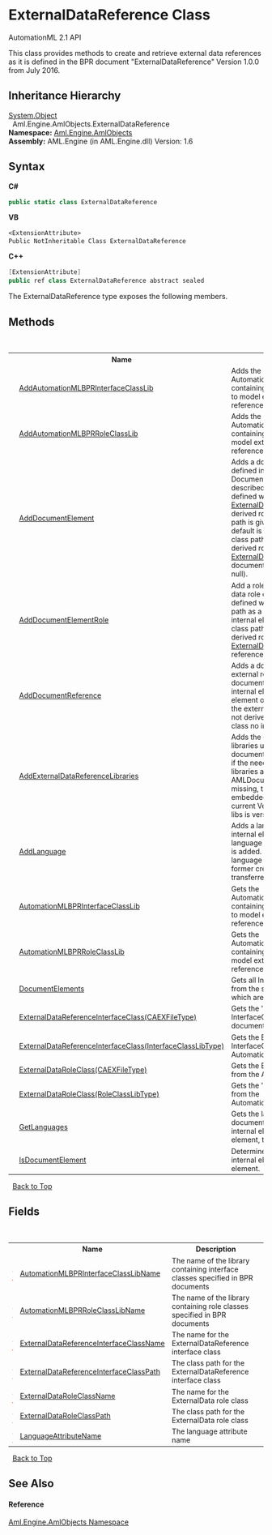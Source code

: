 # ExternalDataReference Class
AutomationML 2.1 API 

This class provides methods to create and retrieve external data references as it is defined in the BPR document "ExternalDataReference" Version 1.0.0 from July 2016.


## Inheritance Hierarchy
<a href="https://docs.microsoft.com/dotnet/api/system.object" target="_parent" rel="noopener noreferrer">System.Object</a><br />&nbsp;&nbsp;Aml.Engine.AmlObjects.ExternalDataReference<br />
**Namespace:**&nbsp;<a href="N_Aml_Engine_AmlObjects">Aml.Engine.AmlObjects</a><br />**Assembly:**&nbsp;AML.Engine (in AML.Engine.dll) Version: 1.6

## Syntax

**C#**<br />
``` C#
public static class ExternalDataReference
```

**VB**<br />
``` VB
<ExtensionAttribute>
Public NotInheritable Class ExternalDataReference
```

**C++**<br />
``` C++
[ExtensionAttribute]
public ref class ExternalDataReference abstract sealed
```

The ExternalDataReference type exposes the following members.


## Methods
&nbsp;<table><tr><th></th><th>Name</th><th>Description</th></tr><tr><td>![Public method](media/pubmethod.gif "Public method")![Static member](media/static.gif "Static member")</td><td><a href="M_Aml_Engine_AmlObjects_ExternalDataReference_AddAutomationMLBPRInterfaceClassLib">AddAutomationMLBPRInterfaceClassLib</a></td><td>
Adds the AutomationMLBPRInterfaceClassLib containing all interface classes used to model external document references to the AMLDocument.</td></tr><tr><td>![Public method](media/pubmethod.gif "Public method")![Static member](media/static.gif "Static member")</td><td><a href="M_Aml_Engine_AmlObjects_ExternalDataReference_AddAutomationMLBPRRoleClassLib">AddAutomationMLBPRRoleClassLib</a></td><td>
Adds the AutomationMLBPRRoleClassLib containing all role classes used to model external document references to the AMLDocument.</td></tr><tr><td>![Public method](media/pubmethod.gif "Public method")![Static member](media/static.gif "Static member")</td><td><a href="M_Aml_Engine_AmlObjects_ExternalDataReference_AddDocumentElement">AddDocumentElement</a></td><td>
Adds a document element to the defined internalElement. A Document Element is semantically described with an attached role defined with the base role class <a href="F_Aml_Engine_AmlObjects_ExternalDataReference_ExternalDataRoleClassPath">ExternalDataRoleClassPath</a> or a derived role class. If no role class path is given as a parameter the default is used. If the specified role class path can not be identified as a derived role from the <a href="F_Aml_Engine_AmlObjects_ExternalDataReference_ExternalDataRoleClassPath">ExternalDataRoleClassPath</a> no document element is added (returns null).</td></tr><tr><td>![Public method](media/pubmethod.gif "Public method")![Static member](media/static.gif "Static member")</td><td><a href="M_Aml_Engine_AmlObjects_ExternalDataReference_AddDocumentElementRole">AddDocumentElementRole</a></td><td>
Add a role reference to a external data role class or derived role class defined with the given role class path as a supported role class to the internal element. If the specified role class path can not be identified as a derived role from the <a href="F_Aml_Engine_AmlObjects_ExternalDataReference_ExternalDataRoleClassPath">ExternalDataRoleClassPath</a> no role reference is added (returns false).</td></tr><tr><td>![Public method](media/pubmethod.gif "Public method")![Static member](media/static.gif "Static member")</td><td><a href="M_Aml_Engine_AmlObjects_ExternalDataReference_AddDocumentReference">AddDocumentReference</a></td><td>
Adds a document with the specified external reference interface to the document element. If the given internal element is not a document element or the defined class path to the external reference interface is not derived from the standard base class no interface is added.</td></tr><tr><td>![Public method](media/pubmethod.gif "Public method")![Static member](media/static.gif "Static member")</td><td><a href="M_Aml_Engine_AmlObjects_ExternalDataReference_AddExternalDataReferenceLibraries">AddExternalDataReferenceLibraries</a></td><td>
Adds the external data reference libraries used to model external document references. It is checked, if the needed role- and interface libraries are contained in the AMLDocument. If this libs are missing, they are imported from an embedded resource stream. The current Version of the embedded libs is version 1.0.0.</td></tr><tr><td>![Public method](media/pubmethod.gif "Public method")![Static member](media/static.gif "Static member")</td><td><a href="M_Aml_Engine_AmlObjects_ExternalDataReference_AddLanguage">AddLanguage</a></td><td>
Adds a language attribute to the internal element. If this is the first language attribute, a simple attribute is added. If this is not the first, a language attribute list is used. A former created simple attribute is transferred to a list item.</td></tr><tr><td>![Public method](media/pubmethod.gif "Public method")![Static member](media/static.gif "Static member")</td><td><a href="M_Aml_Engine_AmlObjects_ExternalDataReference_AutomationMLBPRInterfaceClassLib">AutomationMLBPRInterfaceClassLib</a></td><td>
Gets the AutomationMLBPRInterfaceClassLib containing all interface classes used to model external document references to the AMLDocument.</td></tr><tr><td>![Public method](media/pubmethod.gif "Public method")![Static member](media/static.gif "Static member")</td><td><a href="M_Aml_Engine_AmlObjects_ExternalDataReference_AutomationMLBPRRoleClassLib">AutomationMLBPRRoleClassLib</a></td><td>
Gets the AutomationMLBPRRoleClassLib containing all role classes used to model external document references to the AMLDocument.</td></tr><tr><td>![Public method](media/pubmethod.gif "Public method")![Static member](media/static.gif "Static member")</td><td><a href="M_Aml_Engine_AmlObjects_ExternalDataReference_DocumentElements">DocumentElements</a></td><td>
Gets all Internal Element Children from the specified internal element which are document elements.</td></tr><tr><td>![Public method](media/pubmethod.gif "Public method")![Static member](media/static.gif "Static member")</td><td><a href="M_Aml_Engine_AmlObjects_ExternalDataReference_ExternalDataReferenceInterfaceClass">ExternalDataReferenceInterfaceClass(CAEXFileType)</a></td><td>
Gets the 'ExternalDataReference' InterfaceClass from the AML document.</td></tr><tr><td>![Public method](media/pubmethod.gif "Public method")![Static member](media/static.gif "Static member")</td><td><a href="M_Aml_Engine_AmlObjects_ExternalDataReference_ExternalDataReferenceInterfaceClass_1">ExternalDataReferenceInterfaceClass(InterfaceClassLibType)</a></td><td>
Gets the ExternalDataReference InterfaceClass from the AutomationMLBPRInterfaceClassLib.</td></tr><tr><td>![Public method](media/pubmethod.gif "Public method")![Static member](media/static.gif "Static member")</td><td><a href="M_Aml_Engine_AmlObjects_ExternalDataReference_ExternalDataRoleClass">ExternalDataRoleClass(CAEXFileType)</a></td><td>
Gets the ExternalData RoleClass from the AML document.</td></tr><tr><td>![Public method](media/pubmethod.gif "Public method")![Static member](media/static.gif "Static member")</td><td><a href="M_Aml_Engine_AmlObjects_ExternalDataReference_ExternalDataRoleClass_1">ExternalDataRoleClass(RoleClassLibType)</a></td><td>
Gets the 'ExternalData' RoleClass from the AutomationMLBPRRoleClassLib.</td></tr><tr><td>![Public method](media/pubmethod.gif "Public method")![Static member](media/static.gif "Static member")</td><td><a href="M_Aml_Engine_AmlObjects_ExternalDataReference_GetLanguages">GetLanguages</a></td><td>
Gets the languages, defined for the document element. If the given internal element is not a document element, the collection is empty.</td></tr><tr><td>![Public method](media/pubmethod.gif "Public method")![Static member](media/static.gif "Static member")</td><td><a href="M_Aml_Engine_AmlObjects_ExternalDataReference_IsDocumentElement">IsDocumentElement</a></td><td>
Determines whether the specified internal element is a document element.</td></tr></table>&nbsp;
<a href="#externaldatareference-class">Back to Top</a>

## Fields
&nbsp;<table><tr><th></th><th>Name</th><th>Description</th></tr><tr><td>![Public field](media/pubfield.gif "Public field")![Static member](media/static.gif "Static member")</td><td><a href="F_Aml_Engine_AmlObjects_ExternalDataReference_AutomationMLBPRInterfaceClassLibName">AutomationMLBPRInterfaceClassLibName</a></td><td>
The name of the library containing interface classes specified in BPR documents</td></tr><tr><td>![Public field](media/pubfield.gif "Public field")![Static member](media/static.gif "Static member")</td><td><a href="F_Aml_Engine_AmlObjects_ExternalDataReference_AutomationMLBPRRoleClassLibName">AutomationMLBPRRoleClassLibName</a></td><td>
The name of the library containing role classes specified in BPR documents</td></tr><tr><td>![Public field](media/pubfield.gif "Public field")![Static member](media/static.gif "Static member")</td><td><a href="F_Aml_Engine_AmlObjects_ExternalDataReference_ExternalDataReferenceInterfaceClassName">ExternalDataReferenceInterfaceClassName</a></td><td>
The name for the ExternalDataReference interface class</td></tr><tr><td>![Public field](media/pubfield.gif "Public field")![Static member](media/static.gif "Static member")</td><td><a href="F_Aml_Engine_AmlObjects_ExternalDataReference_ExternalDataReferenceInterfaceClassPath">ExternalDataReferenceInterfaceClassPath</a></td><td>
The class path for the ExternalDataReference interface class</td></tr><tr><td>![Public field](media/pubfield.gif "Public field")![Static member](media/static.gif "Static member")</td><td><a href="F_Aml_Engine_AmlObjects_ExternalDataReference_ExternalDataRoleClassName">ExternalDataRoleClassName</a></td><td>
The name for the ExternalData role class</td></tr><tr><td>![Public field](media/pubfield.gif "Public field")![Static member](media/static.gif "Static member")</td><td><a href="F_Aml_Engine_AmlObjects_ExternalDataReference_ExternalDataRoleClassPath">ExternalDataRoleClassPath</a></td><td>
The class path for the ExternalData role class</td></tr><tr><td>![Public field](media/pubfield.gif "Public field")![Static member](media/static.gif "Static member")</td><td><a href="F_Aml_Engine_AmlObjects_ExternalDataReference_LanguageAttributeName">LanguageAttributeName</a></td><td>
The language attribute name</td></tr></table>&nbsp;
<a href="#externaldatareference-class">Back to Top</a>

## See Also


#### Reference
<a href="N_Aml_Engine_AmlObjects">Aml.Engine.AmlObjects Namespace</a><br />